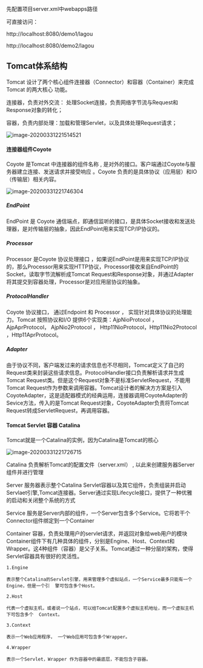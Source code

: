 先配置项目server.xml中webapps路径

可直接访问： 

http://localhost:8080/demo1/lagou

 http://localhost:8080/demo2/lagou



## Tomcat体系结构

Tomcat 设计了两个核⼼组件连接器（Connector）和容器（Container）来完成 Tomcat 的两⼤核⼼ 功能。 

连接器，负责对外交流： 处理Socket连接，负责⽹络字节流与Request和Response对象的转化；

容器，负责内部处理：加载和管理Servlet，以及具体处理Request请求；

![image-20200331221514521](https://github.com/flyingzh/minitomcat/tree/master/image/image-20200331221514521.png)

#### 连接器组件Coyote

Coyote 是Tomcat 中连接器的组件名称 , 是对外的接口。客户端通过Coyote与服务器建立连接、发送请求并接受响应 。Coyote 负责的是具体协议（应⽤层）和IO（传输层）相关内容。

![image-20200331221746304](https://github.com/flyingzh/minitomcat/tree/master/image/image-20200331221746304.png)

##### EndPoint

EndPoint 是 Coyote 通信端点，即通信监听的接⼝，是具体Socket接收和发送处理器，是对传输层的抽象，因此EndPoint用来实现TCP/IP协议的。

##### Processor

Processor 是Coyote 协议处理接口 ，如果说EndPoint是⽤来实现TCP/IP协议的，那么Processor用来实现HTTP协议，Processor接收来自EndPoint的Socket，读取字节流解析成Tomcat Request和Response对象，并通过Adapter将其提交到容器处理，Processor是对应用层协议的抽象。

##### ProtocolHandler

Coyote 协议接口， 通过Endpoint 和 Processor ， 实现针对具体协议的处理能力。Tomcat 按照协议和I/O 提供6个实现类：AjpNioProtocol ，AjpAprProtocol， AjpNio2Protocol ， Http11NioProtocol，Http11Nio2Protocol ，Http11AprProtocol。

##### Adapter

由于协议不同，客户端发过来的请求信息也不尽相同，Tomcat定义了自己的Request类来封装这些请求信息。ProtocolHandler接口负责解析请求并生成Tomcat Request类。但是这个Request对象不是标准ServletRequest，不能用Tomcat Request作为参数来调⽤容器。Tomcat设计者的解决方⽅案是引入CoyoteAdapter，这是适配器模式的经典运用，连接器调用CoyoteAdapter的Sevice方法，传入的是Tomcat Request对象，CoyoteAdapter负责将Tomcat Request转成ServletRequest，再调用容器。

#### Tomcat Servlet 容器 Catalina

Tomcat就是一个Catalina的实例，因为Catalina是Tomcat的核心

![image-20200331221726715](https://github.com/flyingzh/minitomcat/tree/master/image/image-20200331221726715.png)

Catalina
负责解析Tomcat的配置文件（server.xml） , 以此来创建服务器Server组件并进行管理

Server
服务器表示整个Catalina Servlet容器以及其它组件，负责组装并启动Servlaet引擎,Tomcat连接器。Server通过实现Lifecycle接口，提供了一种优雅的启动和关闭整个系统的方式

Service
服务是Server内部的组件，一个Server包含多个Service。它将若干个Connector组件绑定到一个Container

Container
容器，负责处理用户的servlet请求，并返回对象给web用户的模块Container组件下有几种具体的组件，分别是Engine、Host、Context和Wrapper。这4种组件（容器）是父子关系。Tomcat通过一种分层的架构，使得Servlet容器具有很好的灵活性。

	1.Engine
	
	表示整个Catalina的Servlet引擎，用来管理多个虚拟站点，一个Service最多只能有一个Engine，但是一个引	擎可包含多个Host。
	
	2.Host
	
	代表一个虚拟主机，或者说一个站点，可以给Tomcat配置多个虚拟主机地址，而一个虚拟主机下可包含多个	Context。
	
	3.Context
	
	表示一个Web应用程序， 一个Web应⽤可包含多个Wrapper。
	
	4.Wrapper
	
	表示一个Servlet，Wrapper 作为容器中的最底层，不能包含子容器。
